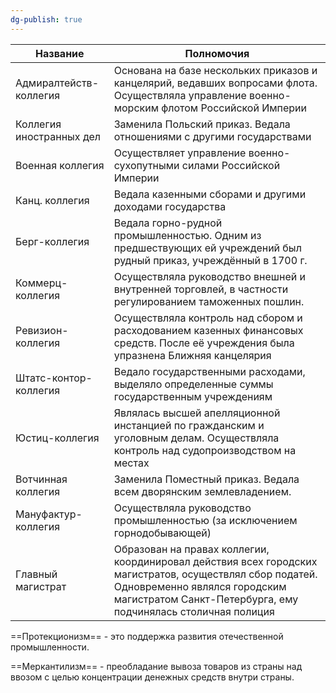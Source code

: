 ```yaml
---
dg-publish: true
---
```


| Название | Полномочия |
| ---- | ---- |
| Адмиралтейств-коллегия | Основана на базе нескольких приказов и канцелярий, ведавших вопросами флота. Осуществляла управление военно-морским флотом Российской Империи |
| Коллегия иностранных дел | Заменила Польский приказ. Ведала отношениями с другими государствами |
| Военная коллегия | Осуществляет управление военно-сухопутными силами Российской Империи |
| Канц. коллегия | Ведала казенными сборами и другими доходами государства |
| Берг-коллегия | Ведала горно-рудной промышленностью. Одним из предшествующих ей учреждений был рудный приказ, учреждённый в 1700 г. |
| Коммерц-коллегия | Осуществляла руководство внешней и внутренней торговлей, в частности регулированием таможенных пошлин. |
| Ревизион-коллегия | Осуществляла контроль над сбором и расходованием казенных финансовых средств. После её учреждения была упразнена Ближняя канцелярия |
| Штатс-контор-коллегия | Ведало государственными расходами, выделяло определенные суммы государственным учреждениям |
| Юстиц-коллегия | Являлась высшей апелляционной инстанцией по гражданским и уголовным делам. Осуществляла контроль над судопроизводством на местах |
| Вотчинная коллегия | Заменила Поместный приказ. Ведала всем дворянским землевладением. |
| Мануфактур-коллегия | Осуществляла руководство промышленностью (за исключением горнодобывающей) |
| Главный магистрат | Образован на правах коллегии, координировал действия всех городских магистратов, осуществлял сбор податей. Одновременно являлся городским магистратом Санкт-Петербурга, ему подчинялась столичная полиция  |
==Протекционизм== - это поддержка развития отечественной промышленности.

==Меркантилизм== - преобладание вывоза товаров из страны над ввозом с целью концентрации денежных средств внутри страны.